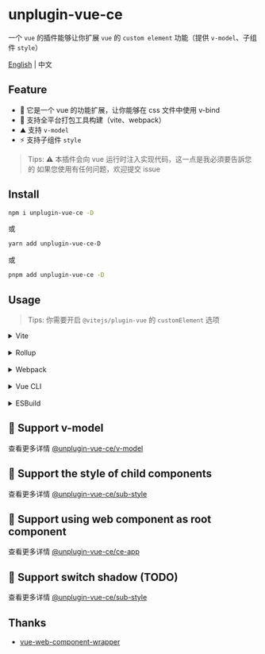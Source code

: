 # unplugin-vue-ce
一个 `vue` 的插件能够让你扩展 `vue` 的 `custom element` 功能（提供 `v-model`、子组件 `style`）

[English](https://github.com/baiwusanyu-c/unplugin-vue-ce/blob/master/README.md) | 中文

## Feature

* 🧩 它是一个 vue 的功能扩展，让你能够在 css 文件中使用 v-bind
* 🌈 支持全平台打包工具构建（vite、webpack）
* ⛰ 支持 `v-model`
*  ⚡ 支持子组件 `style`

> Tips: ⚠ 本插件会向 vue 运行时注入实现代码，这一点是我必須要告訴您的
> 如果您使用有任何问题，欢迎提交 issue

## Install

```bash
npm i unplugin-vue-ce -D
```
或
```bash
yarn add unplugin-vue-ce-D
```
或
```bash
pnpm add unplugin-vue-ce -D
```

## Usage

> Tips: 你需要开启 `@vitejs/plugin-vue` 的 `customElement` 选项

<details>
<summary>Vite</summary>

```ts
// vite.config.ts
import { defineConfig } from 'vite'
import { viteVueCE } from 'unplugin-vue-ce'
import vue from '@vitejs/plugin-vue'
import type { PluginOption } from 'vite'
export default defineConfig({
  plugins: [
    vue({
      customElement: true,
    }),
    viteVueCE() as PluginOption,
  ],
})
```

</details>
<br>
<details>
<summary>Rollup</summary>

```ts
// rollup.config.js
import { rollupVueCE } from 'unplugin-vue-ce'
export default {
  plugins: [
    rollupVueCE(),
  ],
}
```

</details>
<br>
<details>
<summary>Webpack</summary>

```ts
// webpack.config.js
module.exports = {
  /* ... */
  plugins: [
    require('unplugin-vue-ce').webpackVueCE(),
  ],
}
```
</details>
<br>
<details>
<summary>Vue CLI</summary>

```ts
// vue.config.js
module.exports = {
  configureWebpack: {
    plugins: [
      require('unplugin-vue-ce').webpackVueCE({}),
    ],
  },
}
```

</details>
<br>
<details>
<summary>ESBuild</summary>

```ts
// esbuild.config.js
import { build } from 'esbuild'
import { esbuildVueCE } from 'unplugin-vue-ce'

build({
  plugins: [esbuildVueCE()],
})
```
</details>


## 🎯 Support v-model

查看更多详情 [@unplugin-vue-ce/v-model](https://github.com/baiwusanyu-c/unplugin-vue-ce/tree/master/packages/v-model/README.md)

## 🎃 Support the style of child components

查看更多详情 [@unplugin-vue-ce/sub-style](https://github.com/baiwusanyu-c/unplugin-vue-ce/blob/master/packages/sub-style/README.md)

## 🍻 Support using web component as root component

查看更多详情 [@unplugin-vue-ce/ce-app](https://github.com/baiwusanyu-c/unplugin-vue-ce/blob/master/packages/ce-app/README.md)

## 🚧 Support switch shadow (TODO)

查看更多详情 [@unplugin-vue-ce/sub-style](https://github.com/baiwusanyu-c/unplugin-vue-ce/blob/master/packages/switch-shadow/README.md) 

## Thanks
* [vue-web-component-wrapper](https://github.com/EranGrin/vue-web-component-wrapper)